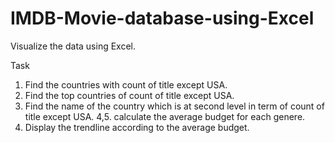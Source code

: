 # IMDB-Movie-database-using-Excel
Visualize the data using Excel.


Task
1. Find the countries with count of title except USA.
2. Find the top countries of count of title except USA.
3. Find the name of the country which is at second level in term of count of title except USA.
4,5. calculate the average budget for each genere.
6. Display the trendline according to the average budget.
